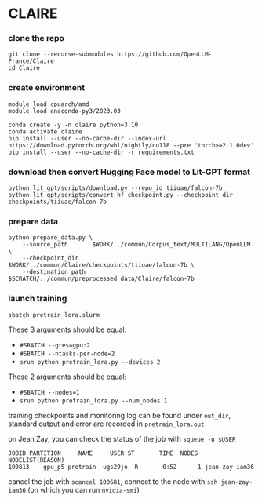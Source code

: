 # CLAIRE

### clone the repo
```
git clone --recurse-submodules https://github.com/OpenLLM-France/Claire
cd Claire
```

### create environment
```
module load cpuarch/amd
module load anaconda-py3/2023.03
```

```
conda create -y -n claire python=3.10
conda activate claire
pip install --user --no-cache-dir --index-url https://download.pytorch.org/whl/nightly/cu118 --pre 'torch>=2.1.0dev'
pip install --user --no-cache-dir -r requirements.txt
```

### download then convert Hugging Face model to Lit-GPT format
```
python lit_gpt/scripts/download.py --repo_id tiiuae/falcon-7b
python lit_gpt/scripts/convert_hf_checkpoint.py --checkpoint_dir checkpoints/tiiuae/falcon-7b
```

### prepare data
```
python prepare_data.py \
    --source_path       $WORK/../commun/Corpus_text/MULTILANG/OpenLLM \
    --checkpoint_dir    $WORK/../commun/Claire/checkpoints/tiiuae/falcon-7b \
    --destination_path  $SCRATCH/../commun/preprocessed_data/Claire/falcon-7b
```

### launch training
```
sbatch pretrain_lora.slurm
```
These 3 arguments should be equal:
- `#SBATCH --gres=gpu:2`
- `#SBATCH --ntasks-per-node=2`
- `srun python pretrain_lora.py --devices 2`
  
These 2 arguments should be equal:
- `#SBATCH --nodes=1`
- `srun python pretrain_lora.py --num_nodes 1`

training checkpoints and monitoring log can be found under `out_dir`, standard output and error are recorded in `pretrain_lora.out`

on Jean Zay, you can check the status of the job with `squeue -u $USER`
```
JOBID PARTITION     NAME     USER ST       TIME  NODES NODELIST(REASON)
100813    gpu_p5 pretrain  ugs29jo  R       0:52      1 jean-zay-iam36
```
cancel the job with `scancel 100681`, connect to the node with `ssh jean-zay-iam36` (on which you can run `nvidia-smi`)
